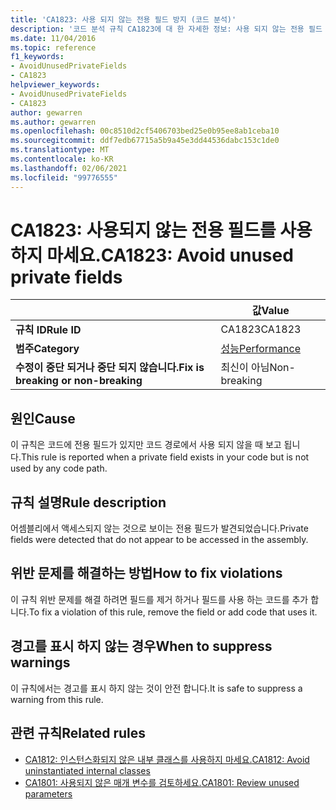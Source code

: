 ```yaml
---
title: 'CA1823: 사용 되지 않는 전용 필드 방지 (코드 분석)'
description: '코드 분석 규칙 CA1823에 대 한 자세한 정보: 사용 되지 않는 전용 필드 방지'
ms.date: 11/04/2016
ms.topic: reference
f1_keywords:
- AvoidUnusedPrivateFields
- CA1823
helpviewer_keywords:
- AvoidUnusedPrivateFields
- CA1823
author: gewarren
ms.author: gewarren
ms.openlocfilehash: 00c8510d2cf5406703bed25e0b95ee8ab1ceba10
ms.sourcegitcommit: ddf7edb67715a5b9a45e3dd44536dabc153c1de0
ms.translationtype: MT
ms.contentlocale: ko-KR
ms.lasthandoff: 02/06/2021
ms.locfileid: "99776555"
---
```

# <a name="ca1823-avoid-unused-private-fields"></a><span data-ttu-id="078cc-103">CA1823: 사용되지 않는 전용 필드를 사용하지 마세요.</span><span class="sxs-lookup"><span data-stu-id="078cc-103">CA1823: Avoid unused private fields</span></span>

| | <span data-ttu-id="078cc-104">값</span><span class="sxs-lookup"><span data-stu-id="078cc-104">Value</span></span> |
|-|-|
| <span data-ttu-id="078cc-105">**규칙 ID**</span><span class="sxs-lookup"><span data-stu-id="078cc-105">**Rule ID**</span></span> |<span data-ttu-id="078cc-106">CA1823</span><span class="sxs-lookup"><span data-stu-id="078cc-106">CA1823</span></span>|
| <span data-ttu-id="078cc-107">**범주**</span><span class="sxs-lookup"><span data-stu-id="078cc-107">**Category**</span></span> |[<span data-ttu-id="078cc-108">성능</span><span class="sxs-lookup"><span data-stu-id="078cc-108">Performance</span></span>](performance-warnings.md)|
| <span data-ttu-id="078cc-109">**수정이 중단 되거나 중단 되지 않습니다.**</span><span class="sxs-lookup"><span data-stu-id="078cc-109">**Fix is breaking or non-breaking**</span></span> |<span data-ttu-id="078cc-110">최신이 아님</span><span class="sxs-lookup"><span data-stu-id="078cc-110">Non-breaking</span></span>|

## <a name="cause"></a><span data-ttu-id="078cc-111">원인</span><span class="sxs-lookup"><span data-stu-id="078cc-111">Cause</span></span>

<span data-ttu-id="078cc-112">이 규칙은 코드에 전용 필드가 있지만 코드 경로에서 사용 되지 않을 때 보고 됩니다.</span><span class="sxs-lookup"><span data-stu-id="078cc-112">This rule is reported when a private field exists in your code but is not used by any code path.</span></span>

## <a name="rule-description"></a><span data-ttu-id="078cc-113">규칙 설명</span><span class="sxs-lookup"><span data-stu-id="078cc-113">Rule description</span></span>

<span data-ttu-id="078cc-114">어셈블리에서 액세스되지 않는 것으로 보이는 전용 필드가 발견되었습니다.</span><span class="sxs-lookup"><span data-stu-id="078cc-114">Private fields were detected that do not appear to be accessed in the assembly.</span></span>

## <a name="how-to-fix-violations"></a><span data-ttu-id="078cc-115">위반 문제를 해결하는 방법</span><span class="sxs-lookup"><span data-stu-id="078cc-115">How to fix violations</span></span>

<span data-ttu-id="078cc-116">이 규칙 위반 문제를 해결 하려면 필드를 제거 하거나 필드를 사용 하는 코드를 추가 합니다.</span><span class="sxs-lookup"><span data-stu-id="078cc-116">To fix a violation of this rule, remove the field or add code that uses it.</span></span>

## <a name="when-to-suppress-warnings"></a><span data-ttu-id="078cc-117">경고를 표시 하지 않는 경우</span><span class="sxs-lookup"><span data-stu-id="078cc-117">When to suppress warnings</span></span>

<span data-ttu-id="078cc-118">이 규칙에서는 경고를 표시 하지 않는 것이 안전 합니다.</span><span class="sxs-lookup"><span data-stu-id="078cc-118">It is safe to suppress a warning from this rule.</span></span>

## <a name="related-rules"></a><span data-ttu-id="078cc-119">관련 규칙</span><span class="sxs-lookup"><span data-stu-id="078cc-119">Related rules</span></span>

- [<span data-ttu-id="078cc-120">CA1812: 인스턴스화되지 않은 내부 클래스를 사용하지 마세요.</span><span class="sxs-lookup"><span data-stu-id="078cc-120">CA1812: Avoid uninstantiated internal classes</span></span>](ca1812.md)
- [<span data-ttu-id="078cc-121">CA1801: 사용되지 않은 매개 변수를 검토하세요.</span><span class="sxs-lookup"><span data-stu-id="078cc-121">CA1801: Review unused parameters</span></span>](ca1801.md)
